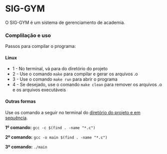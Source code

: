 # SIG-GYM
O SIG-GYM é um sistema de gerenciamento de academia.

### Complilação e uso

Passos para compilar o programa:

#### Linux
- 1 - No terminal, vá para do diretório do projeto
- 2 - Use o comando `make` para compilar e gerar os arquivos .o
- 3 - Use o comando `make run` para abrir o programa
- 4 - Se desejado, use o comando `make clean` para remover os arquivos .o e os arquivos executáveis

#### Outras formas
Use os comando a seguir no terminal do <ins>diretório do projeto e em sequência</ins>.

**1º comando:** `gcc -c $(find . -name "*.c")`

**2º comando:** `gcc -o main $(find . -name "*.c")`

**3º comando:** `./main`
